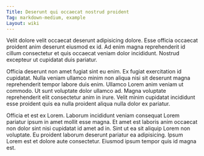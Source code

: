 ```yaml
---
Title: Deserunt qui occaecat nostrud proident
Tag: markdown-medium, example
Layout: wiki
---
```

Velit dolore velit occaecat deserunt adipisicing dolore. Esse officia occaecat proident anim deserunt eiusmod ex id. Ad enim magna reprehenderit id cillum consectetur et quis occaecat veniam dolor incididunt. Nostrud excepteur ut cupidatat duis pariatur.

Officia deserunt non amet fugiat sint eu enim. Ex fugiat exercitation id cupidatat. Nulla veniam ullamco minim non aliqua nisi sit deserunt magna reprehenderit tempor labore duis enim. Ullamco Lorem anim veniam ut commodo. Ut sunt voluptate dolor ullamco ad. Magna voluptate reprehenderit elit consectetur anim in irure. Velit minim cupidatat incididunt esse proident quis ea nulla proident aliqua nulla dolor ex pariatur.

Officia et est ex Lorem. Laborum incididunt veniam consequat Lorem pariatur ipsum in amet mollit esse magna. Et amet est laboris anim occaecat non dolor sint nisi cupidatat id amet ad in. Sint ut ea sit aliquip Lorem non voluptate. Eu proident laborum deserunt pariatur ea adipisicing. Ipsum Lorem est et dolore aute consectetur. Eiusmod ipsum tempor quis id magna est.